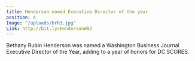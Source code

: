 ```yaml
---
title: Henderson named Executive Director of the year
position: 4
Image: "/uploads/brh3.jpg"
Link: http://bit.ly/HendersonWBJ
---
```


Bethany Rubin Henderson was named a Washington Business Journal Executive Director of the Year, adding to a year of honors for DC SCORES.